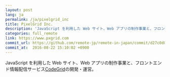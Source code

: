 ```yaml
---
layout: post
lang: ja
permalink: /ja/pixelgrid_inc
title: PixelGrid Inc.
description: 'JavaScript を利用した Web サイト、Web アプリの制作事業と、フロントエンド情報配信サービスCodeGridの開発・運営。'
categories: full_remote
link: https://www.pxgrid.com
commit_url: https://github.com/remote-jp/remote-in-japan/commit/d27c0d06c44e6691170db792964889125937e19a
commit_at:  2016-08-22 15:10:02 +0900
---
```


<p>JavaScript を利用した Web サイト、Web アプリの制作事業と、フロントエンド情報配信サービス<a href="https://www.codegrid.net/">CodeGrid</a>の開発・運営。</p>
